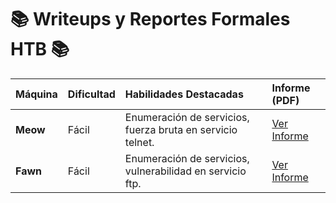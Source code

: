 # 📚 Writeups y Reportes Formales HTB 📚

| Máquina | Dificultad | Habilidades Destacadas | Informe (PDF) |
| :--- | :--- | :--- | :--- |
| **Meow** | Fácil | Enumeración de servicios, fuerza bruta en servicio telnet. | [Ver Informe](HackTheBox/informe_Meow.pdf) |
| **Fawn** | Fácil | Enumeración de servicios, vulnerabilidad en servicio ftp. | [Ver Informe](HackTheBox/informe_Fawn_HTB_.pdf) |
